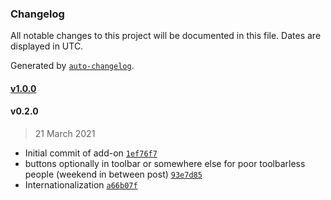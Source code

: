 ### Changelog

All notable changes to this project will be documented in this file. Dates are displayed in UTC.

Generated by [`auto-changelog`](https://github.com/CookPete/auto-changelog).

#### [v1.0.0](https://github.com/collective/volto-bookmarks/compare/v0.2.0...v1.0.0)

#### v0.2.0

> 21 March 2021

- Initial commit of add-on [`1ef76f7`](https://github.com/collective/volto-bookmarks/commit/1ef76f78ceb7836b656fca1c56fef536975969b2)
- buttons optionally in toolbar or somewhere else for poor toolbarless people (weekend in between post) [`93e7d85`](https://github.com/collective/volto-bookmarks/commit/93e7d8525de0c8a5d485129ec3cc6ae4141f4f8e)
- Internationalization [`a66b07f`](https://github.com/collective/volto-bookmarks/commit/a66b07f04c73593261912d913714318bcc2b7432)
